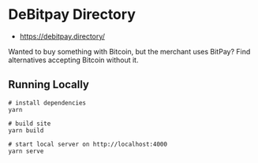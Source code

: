 # DeBitpay Directory

* https://debitpay.directory/

Wanted to buy something with Bitcoin, but the merchant uses BitPay? Find alternatives accepting Bitcoin without it.

## Running Locally

```
# install dependencies
yarn

# build site
yarn build

# start local server on http://localhost:4000
yarn serve
```
